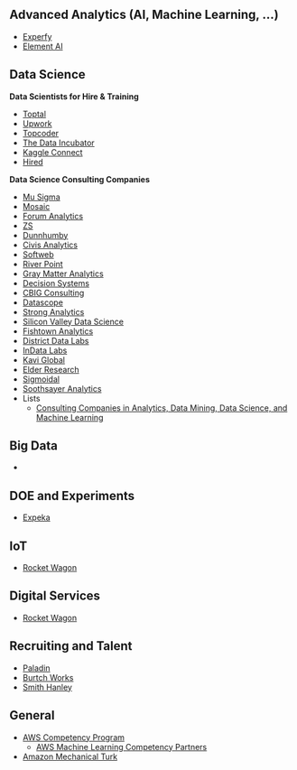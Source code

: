 ## Advanced Analytics (AI, Machine Learning, ...)
- [Experfy](https://www.experfy.com/)
- [Element AI](https://www.elementai.com/en/)

## Data Science

**Data Scientists for Hire & Training**
- [Toptal](https://www.toptal.com/data-science)
- [Upwork](https://www.upwork.com/)
- [Topcoder](https://www.topcoder.com/)
- [The Data Incubator](https://www.thedataincubator.com/)
- [Kaggle Connect](https://www.kaggle.com/host)
- [Hired](https://hired.com)

**Data Science Consulting Companies**
- [Mu Sigma](https://www.mu-sigma.com/)
- [Mosaic](http://www.mosaicdatascience.com/)
- [Forum Analytics](http://www.forumanalytics.com/)
- [ZS](https://www.zs.com/)
- [Dunnhumby](https://www.dunnhumby.com/)
- [Civis Analytics](https://www.civisanalytics.com/)
- [Softweb](http://www.softwebdatascience.com/)
- [River Point](http://riverpoint.com/)
- [Gray Matter Analytics](https://www.graymatteranalytics.com/)
- [Decision Systems](http://www.decisionsystems.com/)
- [CBIG Consulting](http://www.cbigconsulting.com/)
- [Datascope](https://datascopeanalytics.com/)
- [Strong Analytics](https://www.strong.io/)
- [Silicon Valley Data Science](https://svds.com/)
- [Fishtown Analytics](https://www.fishtownanalytics.com/)
- [District Data Labs](http://www.districtdatalabs.com/#data-science-consulting-services)
- [InData Labs](https://indatalabs.com/)
- [Kavi Global](https://www.kaviglobal.com/)
- [Elder Research](https://www.elderresearch.com/)
- [Sigmoidal](https://sigmoidal.io/)
- [Soothsayer Analytics](http://soothsayeranalytics.com/)
- Lists
    + [Consulting Companies in Analytics, Data Mining, Data Science, and Machine Learning](https://www.kdnuggets.com/companies/consulting.html)

## Big Data
- []()

## DOE and Experiments
- [Expeka](https://www.expeka.com/)

## IoT
- [Rocket Wagon](https://rw.co/)

## Digital Services
- [Rocket Wagon](https://rw.co/)

## Recruiting and Talent
- [Paladin](http://www.paladinstaff.com/)
- [Burtch Works](http://www.burtchworks.com/)
- [Smith Hanley](http://www.smithhanley.com/)

## General
- [AWS Competency Program](https://aws.amazon.com/partners/competencies/)
    + [AWS Machine Learning Competency Partners](https://aws.amazon.com/blogs/machine-learning/introducing-the-inaugural-aws-machine-learning-competency-partners/)
- [Amazon Mechanical Turk](https://www.mturk.com/mturk/welcome)
